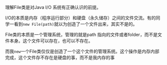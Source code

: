 理解File类是对Java I/O 系统有正确认识的前提。

I/O的本质是内存（程序运行部分）和硬盘（永久储存）之间的文件交流。有的同学一看到```new File(path)```就以为创造了一个文件出来，其实不是的。

File类的本质是一个管理系统，管理的就是path 指向的文件或者folder，而不是文件本身。这个文件可以存在，也可以不存在。

而我```new```一个File类仅仅是创造了一个这个文件的管理系统。这个操作是内存内部完成，这个文件存不存在是硬盘的事，而不是我内存的事
